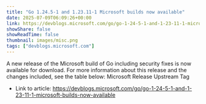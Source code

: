 ```yaml
---
title: "Go 1.24.5-1 and 1.23.11-1 Microsoft builds now available"
date: 2025-07-09T06:09:26+00:00
link: https://devblogs.microsoft.com/go/go-1-24-5-1-and-1-23-11-1-microsoft-builds-now-available
showShare: false
showReadTime: false
thumbnail: images/misc.png
tags: ["devblogs.microsoft.com"]
---
```

A new release of the Microsoft build of Go including security fixes is now available for download. For more information about this release and the changes included, see the table below: Microsoft Release Upstream Tag

- Link to article: https://devblogs.microsoft.com/go/go-1-24-5-1-and-1-23-11-1-microsoft-builds-now-available